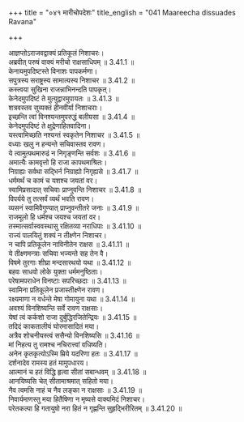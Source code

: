 +++
title = "०४१ मारीचोपदेशः"
title_english = "041 Maareecha dissuades Ravana"

+++

आज्ञप्तोऽराजवद्वाक्यं प्रतिकूलं निशाचरः।  
अब्रवीत् परुषं वाक्यं मरीचो राक्षसाधिपम् ॥ 3.41.1 ॥   
केनायमुपदिष्टस्ते विनाशः पापकर्मणा।  
सपुत्रस्य सराष्ट्रस्य सामात्यस्य निशाचर ॥ 3.41.2 ॥   
कस्त्वया सुखिना राजन्नाभिनन्दति पापकृत्।  
केनेदमुपदिष्टं ते मुत्युद्वारमुपायतः ॥ 3.41.3 ॥   
शत्रवस्तव सुव्यक्तं हीनवीर्या निशाचराः।  
इच्छन्ति त्वां विनश्यन्तमुपरुद्धं बलीयसा ॥ 3.41.4 ॥   
केनेदमुपदिष्टं ते क्षुद्रेणाहितवादिना।  
यस्त्वामिच्छति नश्यन्तं स्वकृतेन निशाचर ॥ 3.41.5 ॥   
वध्याः खलु न हन्यन्ते सचिवास्तव रावण।  
ये त्वामुत्पथमारुढं न निगृङ्णन्ति सर्वशः ॥ 3.41.6 ॥   
अमात्यैः कामवृत्तो हि राजा कापथमाश्रितः।  
निग्राह्यः सर्वथा सद्भिर्न निग्राह्यो निगृह्यसे ॥ 3.41.7 ॥   
धर्ममर्थं च कामं च यशश्च जयतां वर।  
स्वामिप्रसादात् सचिवाः प्राप्नुवन्ति निशाचर ॥ 3.41.8 ॥   
विपर्यये तु तत्सर्वं व्यर्थं भवति रावण।  
व्यसनं स्वामिवैगुण्यात् प्राप्नुवन्तीतरे जनाः ॥ 3.41.9 ॥   
राजमूलो हि धर्मश्च जयश्च जयतां वर।  
तस्मात्सर्वास्ववस्थासु रक्षितव्या नराधिपाः ॥ 3.41.10 ॥   
राज्यं पालयितुं शक्यं न तीक्ष्णेन निशाचर।  
न चापि प्रतिकूलेन नाविनीतेन राक्षस ॥ 3.41.11 ॥   
ये तीक्ष्णमन्त्राः सचिवा भज्यन्ते सह तेन वै।  
विषमे तुरगाः शीघ्रा मन्दसारथयो यथा ॥ 3.41.12 ॥   
बहवः साधवो लोके युक्ता धर्ममनुष्ठिताः।  
परेषामपराधेन विनष्टाः सपरिच्छदाः ॥ 3.41.13 ॥   
स्वामिना प्रतिकूलेन प्रजास्तीक्ष्णेन रावण।  
रक्ष्यमाणा न वर्धन्ते मेषा गोमायुना यथा ॥ 3.41.14 ॥   
अवश्यं विनशिष्यन्ति सर्वे रावण राक्षसाः।  
येषां त्वं कर्कशो राजा दुर्बुद्धिरजितेन्द्रियः ॥ 3.41.15 ॥   
तदिदं काकतालीयं घोरमासादितं मया।  
अत्रैव शोचनीयस्त्वं ससैन्यो विनशिष्यसि ॥ 3.41.16 ॥   
मां निहत्य तु रामश्च नचिरात्त्वां वधिष्यति।  
अनेन कृतकृत्योऽस्मि म्रिये यदरिणा हतः ॥ 3.41.17 ॥   
दर्शनादेव रामस्य हतं मामुपधारय।  
आत्मानं च हतं विद्धि हृत्वा सीतां सबान्धवम् ॥ 3.41.18 ॥   
आनयिष्यसि चेत् सीतामाश्रमात् सहितो मया।  
नैव त्वमसि नाहं च नैव लङ्का न राक्षसाः ॥ 3.41.19 ॥   
निवार्यमाणस्तु मया हितैषिणा न मृष्यसे वाक्यमिदं निशाचर।  
परेतकल्पा हि गतायुषो नरा हितं न गृह्णन्ति सुहृद्भिरीरितम् ॥ 3.41.20 ॥   
